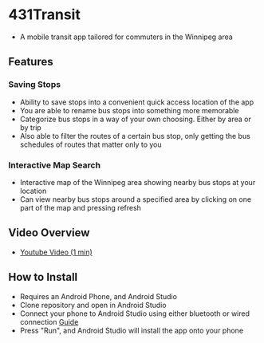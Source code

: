 # 431Transit
 * A mobile transit app tailored for commuters in the Winnipeg area

## Features
### Saving Stops
 * Ability to save stops into a convenient quick access location of the app
 * You are able to rename bus stops into something more memorable
 * Categorize bus stops in a way of your own choosing. Either by area or by trip
 * Also able to filter the routes of a certain bus stop, only getting the bus schedules of routes that matter only to you

### Interactive Map Search
 * Interactive map of the Winnipeg area showing nearby bus stops at your location 
 * Can view nearby bus stops around a specified area by clicking on one part of the map and pressing refresh

## Video Overview
* [Youtube Video (1 min)](https://www.youtube.com/shorts/FAZGTWwWyyA)

## How to Install
 * Requires an Android Phone, and Android Studio
 * Clone repository and open in Android Studio
 * Connect your phone to Android Studio using either bluetooth or wired connection [Guide](https://developer.android.com/studio/run/device)
 * Press "Run", and Android Studio will install the app onto your phone
